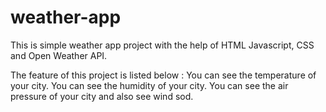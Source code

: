 # weather-app
This is simple weather app project with the help of HTML Javascript, CSS and Open Weather API.

The feature of this project is listed below :
You can see the temperature of your city.
You can see the humidity of your city.
You can see the air pressure of your city and also see wind sod.
